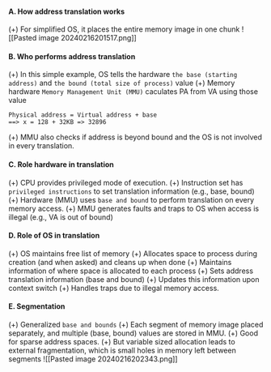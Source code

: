 #### A. How address translation works
(+) For simplified OS, it places the entire memory image in one chunk
![[Pasted image 20240216201517.png]]

#### B. Who performs address translation
(+) In this simple example, OS tells the hardware `the base (starting address)` and `the bound (total size of process)` value
(+) Memory hardware `Memory Management Unit (MMU)` caculates PA from VA using those value
```
Physical address = Virtual address + base
==> x = 128 + 32KB => 32896
```
(+) MMU also checks if address is beyond bound and the OS is not involved in every translation.

#### C. Role hardware in translation
(+) CPU provides privileged mode of execution.
(+) Instruction set has `privileged instructions` to set translation information (e.g., base, bound)
(+) Hardware (MMU) uses `base and bound` to perform translation on every memory access.
(+) MMU generates faults and traps to OS when access is illegal (e.g., VA is out of bound)

#### D. Role of OS in translation
(+) OS maintains free list of memory
(+) Allocates space to process during creation (and when asked) and cleans up when done
(+) Maintains information of where space is allocated to each process
(+) Sets address translation information (base and bound)
(+) Updates this information upon context switch
(+) Handles traps due to illegal memory access.

#### E. Segmentation
(+) Generalized `base and bounds` 
(+) Each segment of memory image placed separately, and multiple (base, bound) values are stored in MMU.
(+) Good for sparse address spaces.
(+) But variable sized allocation leads to external fragmentation, which is small holes in memory left between segments
![[Pasted image 20240216202343.png]]